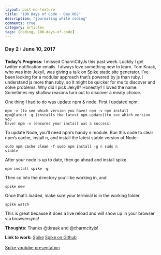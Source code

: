 ```yaml
---
layout: post-no-feature
title: "100 Days of Code - Day 002"
description: "journaling while coding"
comments: true
category: articles
tags: [coding, 100-days-of-code]
---
```


### Day 2 : June 10, 2017
#####

**Today's Progress:** I missed CharmCityJs this past week.  Luckily I get twitter notification emails.  I always love something new to learn.  Tom Kraak, who was into Jekyll, was giving a talk on Spike static site generator.  I’ve been looking for a modular approach that’s powered by js than ruby.  I understand js more than ruby, so it might be quicker for me to discover and solve problems.  Why did I pick Jekyll?  Honestly?  I loved the name.  Sometimes my shallow reasons turn out to discover a meaty choice.  

One thing I had to do was update npm & node.  First I updated npm:
    <pre><code>npm -v (to see which version you have)
    npm -v npm install npm@latest -g (installs the latest npm update)(to see which version you have)
    npm -v (ensures your install was a success)</code></pre>

To update Node, you’ll need npm’s handy n module. Run this code to clear npm’s cache, install n, and install the latest stable version of Node:
    <pre><code>sudo npm cache clean -f
    sudo npm install -g n
    sudo n stable</code></pre>

After your node is up to date, then go ahead and install spike.
    <pre><code>npm install spike -g</code></pre>
Then cd into the directory you’ll be working in, and
    <pre><code>spike new <projectname></code></pre>
Once that’s loaded, make sure your terminal is in the working folder.
    <pre><code>spike watch</code></pre>
This is great because it does a live reload and will show up in your browser via browsersync!


**Thoughts:** Thanks [@tkraak](http://www.twitter.com/tkraak) and [@charmcityjs](http://www.twitter.com/charmcityjs)!

**Link to work:** [Spike](http://www.spike.cf/)
		  [Spike on Github](https://github.com/static-dev/spike)<br />  
		  [Spike youtube presentation](http://https://www.youtube.com/watch?v=JtgTa4ACPT8)			
